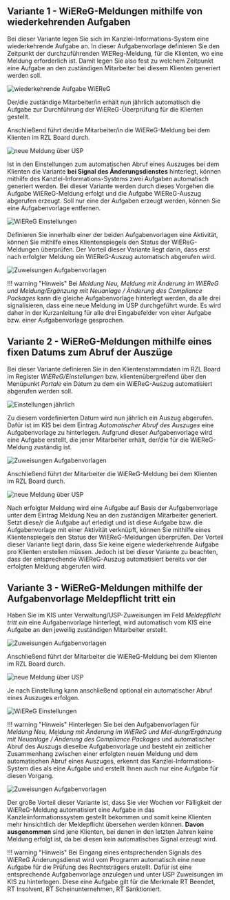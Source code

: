## Variante 1 - WiEReG-Meldungen mithilfe von wiederkehrenden Aufgaben

Bei dieser Variante legen Sie sich im Kanzlei-Informations-System eine wiederkehrende Aufgabe an. In dieser Aufgabenvorlage definieren Sie den Zeitpunkt der durchzuführenden WiEReg-Meldung, für die Klienten, wo eine Meldung erforderlich ist. Damit legen Sie also fest zu welchem Zeitpunkt eine Aufgabe an den zuständigen Mitarbeiter bei diesem Klienten generiert werden soll.

![wiederkehrende Aufgabe WiEReG](<img/Wiederkehrende Aufgabe WiEReG.png>)

Der/die zuständige Mitarbeiter/in erhält nun jährlich automatisch die Aufgabe zur Durchführung der WiEReG-Überprüfung für die Klienten gestellt.

Anschließend führt der/die Mitarbeiter/in die WiEReG-Meldung bei dem Klienten im RZL Board durch.

![neue Meldung über USP](<img/image186 copy.png>)

Ist in den Einstellungen zum automatischen Abruf eines Auszuges bei dem Klienten die Variante **bei Signal des Änderungsdienstes** hinterlegt, können mithilfe des Kanzlei-Informations-Systems zwei Aufgaben automatisch generiert werden. Bei dieser Variante werden durch dieses Vorgehen die Aufgabe WiEReG-Meldung erfolgt und die Aufgabe WiEReG-Auszug abgerufen erzeugt. Soll nur eine der Aufgaben erzeugt werden, können Sie eine Aufgabenvorlage entfernen.

![WiEReG Einstellungen](<img/Einstellungen Signal Ädienst.png>)

Definieren Sie innerhalb einer der beiden Aufgabenvorlagen eine Aktivität, können Sie mithilfe eines Klientenspiegels den Status der WiEReG-Meldungen überprüfen. Der Vorteil dieser Variante liegt darin, dass erst nach erfolgter Meldung ein WiEReG-Auszug automatisch abgerufen wird.

![Zuweisungen Aufgabenvorlagen](<img/USP Zuweisungen Aufgabenvorlagen.png>)

!!! warning "Hinweis"
    Bei *Meldung Neu, Meldung mit Änderung im WiEReG und Meldung/Ergänzung mit Neuanlage / Änderung des Compliance Packages* kann die gleiche Aufgabenvorlage hinterlegt werden, da alle drei signalisieren, dass eine neue Meldung im USP durchgeführt wurde. Es wird daher in der Kurzanleitung für alle drei Eingabefelder von einer Aufgabe bzw. einer Aufgabenvorlage gesprochen.

## Variante 2 - WiEReG-Meldungen mithilfe eines fixen Datums zum Abruf der Auszüge

Bei dieser Variante definieren Sie in den Klientenstammdaten im RZL Board im Register *WiEReG/Einstellungen* bzw. klientenübergreifend über den Menüpunkt *Portale* ein Datum zu dem ein WiEReG-Auszug automatisiert abgerufen werden soll.

![Einstellungen jährlich](<img/Einstellungen jährl. Datum.png>)

Zu diesem vordefinierten Datum wird nun jährlich ein Auszug abgerufen. Dafür ist im KIS bei dem Eintrag *Automatischer Abruf des Auszuges* eine Aufgabenvorlage zu hinterlegen. Aufgrund dieser Aufgabenvorlage wird eine Aufgabe erstellt, die jener Mitarbeiter erhält, der/die für die WiEReG-Meldung zuständig ist.

![Zuweisungen Aufgabenvorlagen](<img/USP Zuweisungen Aufgabenvorlagen.png>)

Anschließend führt der Mitarbeiter die WiEReG-Meldung bei dem Klienten im RZL Board durch.

![neue Meldung über USP](<img/image186 copy.png>)

Nach erfolgter Meldung wird eine Aufgabe auf Basis der Aufgabenvorlage unter dem Eintrag Meldung Neu an den zuständigen Mitarbeiter generiert. Setzt diese/r die Aufgabe auf erledigt und ist diese Aufgabe bzw. die Aufgabenvorlage mit einer Aktivität verknüpft, können Sie mithilfe eines Klientenspiegels den Status der WiEReG-Meldungen überprüfen.
Der Vorteil dieser Variante liegt darin, dass Sie keine eigene wiederkehrende Aufgabe pro Klienten erstellen müssen. Jedoch ist bei dieser Variante zu beachten, dass der entsprechende WiEReG-Auszug automatisiert bereits vor der erfolgten Meldung abgerufen wird.

## Variante 3 - WiEReG-Meldungen mithilfe der Aufgabenvorlage Meldepflicht tritt ein

Haben Sie im KIS unter Verwaltung/USP-Zuweisungen im Feld *Meldepflicht tritt ein* eine Aufgabenvorlage hinterlegt, wird automatisch vom KIS eine Aufgabe an den jeweilig zuständigen Mitarbeiter erstellt.

![Zuweisungen Aufgabenvorlagen](<img/USP Zuweisungen Aufgabenvorlagen.png>)

Anschließend führt der Mitarbeiter die WiEReG-Meldung bei dem Klienten im RZL Board durch.

![neue Meldung über USP](<img/image186 copy.png>)

Je nach Einstellung kann anschließend optional ein automatischer Abruf eines Auszuges erfolgen.

![WiEReG Einstellungen](<img/Einstellungen Signal Ädienst.png>)

!!! warning "Hinweis"
    Hinterlegen Sie bei den Aufgabenvorlagen für *Meldung Neu, Meldung mit Änderung im WiEReG und Mel-dung/Ergänzung mit Neuanlage / Änderung des Compliance Packages* und automatischer Abruf des Auszugs dieselbe Aufgabenvorlage und besteht ein zeitlicher Zusammenhang zwischen einer erfolgten neuen Meldung und dem automatischen Abruf eines Auszuges, erkennt das Kanzlei-Informations-System dies als eine Aufgabe und erstellt Ihnen auch nur eine Aufgabe für diesen Vorgang.

![Zuweisungen Aufgabenvorlagen](<img/USP Zuweisungen Aufgabenvorlagen.png>)

Der große Vorteil dieser Variante ist, dass Sie vier Wochen vor Fälligkeit der WiEReG-Meldung automatisiert eine Aufgabe in das Kanzleiinformationssystem gestellt bekommen und somit keine Klienten mehr hinsichtlich der Meldepflicht übersehen werden können. 
**Davon ausgenommen** sind jene Klienten, bei denen in den letzten Jahren keine Meldung erfolgt ist, da bei diesen  kein automatisches Signal erzeugt wird.

!!! warning "Hinweis"
    Bei Eingang eines entsprechenden Signals des WiEReG Änderungsdienst wird vom Programm automatisch eine neue Aufgabe für die Prüfung des Rechtsträgers erstellt. Dafür ist eine entsprechende Aufgabenvorlage anzulegen und unter USP Zuweisungen im KIS zu hinterlegen. Diese eine Aufgabe gilt für die Merkmale RT Beendet, RT Insolvent, RT Scheinunternehmen, RT Sanktioniert.